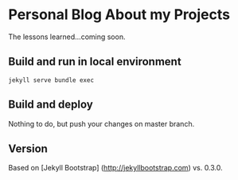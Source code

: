 # Personal Blog About my Projects

The lessons learned...coming soon.

## Build and run in local environment

`jekyll serve bundle exec`

## Build and deploy

Nothing to do, but push your changes on master branch.

## Version

Based on [Jekyll Bootstrap] (http://jekyllbootstrap.com) vs. 0.3.0.